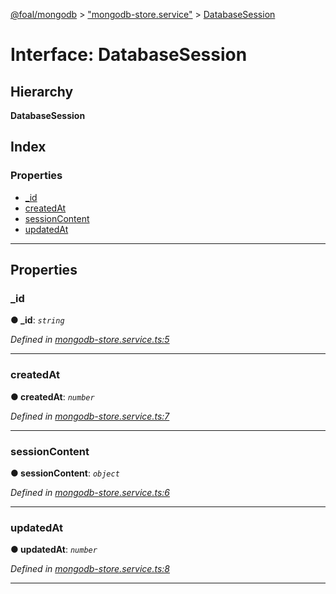 [@foal/mongodb](../README.md) > ["mongodb-store.service"](../modules/_mongodb_store_service_.md) > [DatabaseSession](../interfaces/_mongodb_store_service_.databasesession.md)

# Interface: DatabaseSession

## Hierarchy

**DatabaseSession**

## Index

### Properties

* [_id](_mongodb_store_service_.databasesession.md#_id)
* [createdAt](_mongodb_store_service_.databasesession.md#createdat)
* [sessionContent](_mongodb_store_service_.databasesession.md#sessioncontent)
* [updatedAt](_mongodb_store_service_.databasesession.md#updatedat)

---

## Properties

<a id="_id"></a>

###  _id

**● _id**: *`string`*

*Defined in [mongodb-store.service.ts:5](https://github.com/FoalTS/foal/blob/aac11366/packages/mongodb/src/mongodb-store.service.ts#L5)*

___
<a id="createdat"></a>

###  createdAt

**● createdAt**: *`number`*

*Defined in [mongodb-store.service.ts:7](https://github.com/FoalTS/foal/blob/aac11366/packages/mongodb/src/mongodb-store.service.ts#L7)*

___
<a id="sessioncontent"></a>

###  sessionContent

**● sessionContent**: *`object`*

*Defined in [mongodb-store.service.ts:6](https://github.com/FoalTS/foal/blob/aac11366/packages/mongodb/src/mongodb-store.service.ts#L6)*

___
<a id="updatedat"></a>

###  updatedAt

**● updatedAt**: *`number`*

*Defined in [mongodb-store.service.ts:8](https://github.com/FoalTS/foal/blob/aac11366/packages/mongodb/src/mongodb-store.service.ts#L8)*

___


